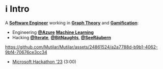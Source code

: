# ℹ️ Intro

A [**Software Engineer**](https://en.wikipedia.org/wiki/Software_engineering) working in [**Graph Theory**](https://en.wikipedia.org/wiki/Graph_theory) and  [**Gamification**](https://en.wikipedia.org/wiki/Gamification):
- Engineering  [**@Azure**](https://github.com/azure) [**Machine Learning**](https://azure.microsoft.com/en-us/services/machine-learning/) 
- Hacking [**@Iterate**](https://github.com/iteratecode), [**@BitNaughts**](https://github.com/bitnaughts), [**@SeeRäubern**](https://github.com/seeraubern)

https://github.com/Mutilar/Mutilar/assets/24861524/a2a7788d-b9b1-4062-9bf4-70676ce3cc34

- [Microsoft Hackathon '23](https://www.youtube.com/watch?v=V7oA7aGZlSE) (3:00)
